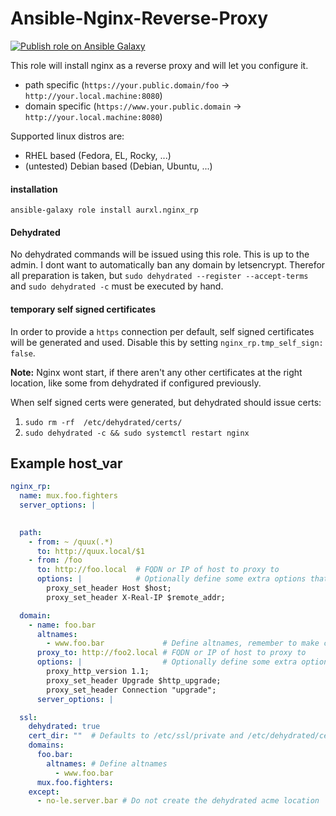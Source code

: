 # Ansible-Nginx-Reverse-Proxy

[![Publish role on Ansible Galaxy](https://github.com/aurxl/ansible-nginx-rp/actions/workflows/push_to_galaxy.yml/badge.svg)](https://github.com/aurxl/ansible-nginx-rp/actions/workflows/push_to_galaxy.yml)

This role will install nginx as a reverse proxy and will let you configure it.
- path specific (`https://your.public.domain/foo` -> `http://your.local.machine:8080`)
- domain specific (`https://www.your.public.domain` -> `http://your.local.machine:8080`)

Supported linux distros are:
- RHEL based (Fedora, EL, Rocky, ...)
- (untested) Debian based (Debian, Ubuntu, ...)

#### installation
```
ansible-galaxy role install aurxl.nginx_rp
```

#### Dehydrated
No dehydrated commands will be issued using this role. This is up to the admin. I dont want to automatically ban any domain by letsencrypt.
Therefor all preparation is taken, but `sudo dehydrated --register --accept-terms` and `sudo dehydrated -c` must be executed by hand.

#### temporary self signed certificates
In order to provide a `https` connection per default, self signed certificates will be generated and used. Disable this by setting `nginx_rp.tmp_self_sign: false`.

**Note:** Nginx wont start, if there aren't any other certificates at the right location, like some from dehydrated if configured previously.

When self signed certs were generated, but dehydrated should issue certs:
1. `sudo rm -rf  /etc/dehydrated/certs/`
2. `sudo dehydrated -c && sudo systemctl restart nginx`


## Example host_var
```yaml
nginx_rp:
  name: mux.foo.fighters
  server_options: |
    

  path:
    - from: ~ /quux(.*)
      to: http://quux.local/$1
    - from: /foo
      to: http://foo.local  # FQDN or IP of host to proxy to
      options: |            # Optionally define some extra options that will be added to the location 
        proxy_set_header Host $host;
        proxy_set_header X-Real-IP $remote_addr;

  domain:
    - name: foo.bar
      altnames: 
        - www.foo.bar             # Define altnames, remember to make certificates for them too!
      proxy_to: http://foo2.local # FQDN or IP of host to proxy to
      options: |                  # Optionally define some extra options that will be added to the location
        proxy_http_version 1.1;
        proxy_set_header Upgrade $http_upgrade;
        proxy_set_header Connection "upgrade";
      server_options: |

  ssl:
    dehydrated: true
    cert_dir: ""  # Defaults to /etc/ssl/private and /etc/dehydrated/certs when dehydrated enabled
    domains:
      foo.bar:
        altnames: # Define altnames
          - www.foo.bar
      mux.foo.fighters:
    except:
      - no-le.server.bar # Do not create the dehydrated acme location
```

